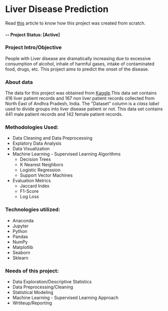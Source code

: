 # Liver Disease Prediction

Read [this](https://blog.usejournal.com/demystifying-classification-algorithms-and-evaluation-metrics-c915f18f9dff) article to know how this project was created from scratch.

#### -- Project Status: [Active]

### Project Intro/Objective
People with Liver disease are dramatically increasing due to excessive consumption of alcohol, inhale of harmful gases, intake of contaminated food, drugs, etc. This project aims to predict the onset of the disease.

### About data
The data for this project was obtained from [Kaggle](https://www.kaggle.com/jeevannagaraj/indian-liver-patient-dataset).This data set contains 416 liver patient records and 167 non liver patient records collected from North East of Andhra Pradesh, India. The "Dataset" column is a *class label* used to divide groups into liver disease patient or not. This data set contains 441 male patient records and 142 female patient records.

### Methodologies Used:
* Data Cleaning and Data Preprocessing
* Explatory Data Analysis
* Data Visualization
* Machine Learning - Supervised Learning Algorithms
  * Decision Trees
  * K Nearest Neighbors
  * Logistic Regression
  * Support Vector Machines
* Evaluation Metrics
  * Jaccard Index
  * F1-Score
  * Log Loss

### Technologies utilized:
* Anaconda
* Jupyter
* Python
* Pandas
* NumPy
* Matplotlib
* Seaborn
* Sklearn

### Needs of this project:
* Data Exploration/Descriptive Statistics
* Data Preprocessing/Cleaning
* Statistical Modeling
* Machine Learning - Supervised Learning Approach
* Wrtiteup/Reporting
